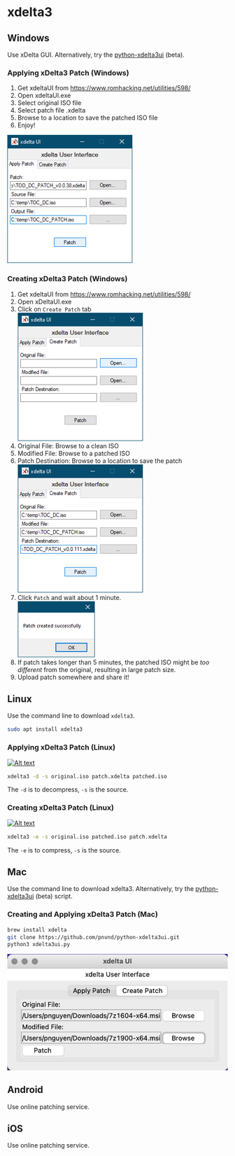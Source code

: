 # xdelta3

## Windows
Use xDelta GUI.  Alternatively, try the [python-xdelta3ui](https://github.com/pnvnd/python-xdelta3ui) (beta).

### Applying xDelta3 Patch (Windows)
1. Get xdeltaUI from https://www.romhacking.net/utilities/598/
1. Open xdeltaUI.exe
1. Select original ISO file
1. Select patch file .xdelta
1. Browse to a location to save the patched ISO file
1. Enjoy!

![alt text](xdelta_patch.png "xdeltaUI patching instructions.")

### Creating xDelta3 Patch (Windows)
1. Get xdeltaUI from https://www.romhacking.net/utilities/598/
1. Open xDeltaUI.exe
1. Click on `Create Patch` tab  
![alt text](xdelta_01.png "Create xdeltaUI patch step 1.")
1. Original File: Browse to a clean ISO
1. Modified File: Browse to a patched ISO
1. Patch Destination: Browse to a location to save the patch  
![alt text](xdelta_02.png "Create xdeltaUI patch step 2.")
1. Click `Patch` and wait about 1 minute.  
![alt text](xdelta_03.png "Create xdeltaUI patch step 3.")
1. If patch takes longer than 5 minutes, the patched ISO might be *too different* from the original, resulting in large patch size.
1. Upload patch somewhere and share it!

## Linux
Use the command line to download `xdelta3`.
```bash
sudo apt install xdelta3
```

### Applying xDelta3 Patch (Linux)

[![Alt text](https://img.youtube.com/vi/bODynsUS8cg/0.jpg)](https://www.youtube.com/watch?v=bODynsUS8cg)

```bash
xdelta3 -d -s original.iso patch.xdelta patched.iso
```

The `-d` is to decompress, `-s` is the source.

### Creating xDelta3 Patch (Linux)

[![Alt text](https://img.youtube.com/vi/SD7f5UPbQTU/0.jpg)](https://www.youtube.com/watch?v=SD7f5UPbQTU)

```bash
xdelta3 -e -s original.iso patched.iso patch.xdelta
```
The `-e` is to compress, `-s` is the source.

## Mac
Use the command line to download xdelta3.  Alternatively, try the [python-xdelta3ui](https://github.com/pnvnd/python-xdelta3ui) (beta) script.

### Creating and Applying xDelta3 Patch (Mac)

```zsh
brew install xdelta
git clone https://github.com/pnvnd/python-xdelta3ui.git
python3 xdelta3ui.py
```

![](https://raw.githubusercontent.com/pnvnd/python-xdelta3ui/main/xdelta3ui_03.png)

## Android
Use online patching service.

## iOS
Use online patching service.